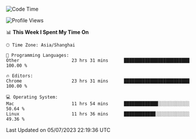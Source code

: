 <!--START_SECTION:waka-->
![Code Time](http://img.shields.io/badge/Code%20Time-882%20hrs%205%20mins-blue)

![Profile Views](http://img.shields.io/badge/Profile%20Views-0-blue)

📊 **This Week I Spent My Time On** 

```text
🕑︎ Time Zone: Asia/Shanghai

💬 Programming Languages: 
Other                    23 hrs 31 mins      █████████████████████████   100.00 % 

🔥 Editors: 
Chrome                   23 hrs 31 mins      █████████████████████████   100.00 % 

💻 Operating System: 
Mac                      11 hrs 54 mins      █████████████░░░░░░░░░░░░   50.64 % 
Linux                    11 hrs 36 mins      ████████████░░░░░░░░░░░░░   49.36 % 
```


 Last Updated on 05/07/2023 22:19:36 UTC
<!--END_SECTION:waka-->